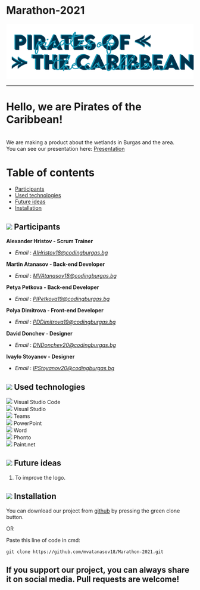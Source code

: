 # Marathon-2021


<img src= "logo/logoReadme.png" width="955">

---

# Hello, we are Pirates of the Caribbean!
<br>
We are making a product about the wetlands in Burgas and the area. <br>
You can see our presentation here:
<a href="Presentation and Documentation/Presentation.pptx" >Presentation</a>

# Table of contents
 
+ [Participants](#participants)
+ [Used technologies](#used-technologies)
+ [Future ideas](#future-ideas)
+ [Installation](#installation)
 

## <img src = "https://emojipedia-us.s3.dualstack.us-west-1.amazonaws.com/thumbs/120/whatsapp/273/water-wave_1f30a.png" width = "30"> Participants <a name = "participants"></a>

**Alexander Hristov - Scrum Trainer**
- *Email* : [*AIHristov18@codingburgas.bg*](mailto:AIHristov18@codingburgas.bg)

**Martin Atanasov - Back-end Developer**
- *Email* : [*MVAtanasov18@codingburgas.bg*](mailto:MVAtanasov18@codingburgas.bg)

**Petya Petkova - Back-end Developer**
- *Email* : [*PIPetkova19@codingburgas.bg*](mailto:PIPetkova19@codingburgas.bg)

**Polya Dimitrova - Front-end Developer**
- *Email* : [*PDDimitrova19@codingburgas.bg*](mailto:PDDimitrova19@codingburgas.bg)

**David Donchev - Designer**
- *Email* : [*DNDonchev20@codingburgas.bg*](mailto:DNDonchev20@codingburgas.bg)

**Ivaylo Stoyanov - Designer**
- *Email* : [*IPStoyanov20@codingburgas.bg*](mailto:IPStoyanov20@codingburgas.bg)

 

## <img src = "https://emojipedia-us.s3.dualstack.us-west-1.amazonaws.com/thumbs/120/whatsapp/273/water-wave_1f30a.png" width = "30"> Used technologies <a name = "used-technologies"></a>

 

<img src = "https://upload.wikimedia.org/wikipedia/commons/thumb/9/9a/Visual_Studio_Code_1.35_icon.svg/1024px-Visual_Studio_Code_1.35_icon.svg.png" width = "20"> Visual Studio Code <br>
<img src = "https://upload.wikimedia.org/wikipedia/commons/thumb/c/cd/Visual_Studio_2017_Logo.svg/1200px-Visual_Studio_2017_Logo.svg.png"  width = "20"> Visual Studio  <br>
<img src = "https://heliocentrix.co.uk/wp-content/uploads/2020/04/microsoft-teams-logo-png_480-480.png" width = "20"> Teams <br>
<img src = "https://brandslogos.com/wp-content/uploads/thumbs/microsoft-powerpoint-2013-logo-vector.svg" width ="20"> PowerPoint <br> 
<img src = "https://d1yjjnpx0p53s8.cloudfront.net/styles/logo-thumbnail/s3/072015/word_0.png?itok=YCX08sq9" width= "30"> Word <br>
<img src = "https://apps-for-pc.com/wp-content/uploads/2020/02/Phonto-For-PC.png" width= "20"> Phonto <br>
<img src = "https://cdn.iconscout.com/icon/free/png-256/paint-net-569195.png" width= "20"> Paint.net <br>

 

## <img src = "https://emojipedia-us.s3.dualstack.us-west-1.amazonaws.com/thumbs/120/whatsapp/273/water-wave_1f30a.png" width = "30"> Future ideas <a name = "future-ideas"></a>

 

1. To improve the logo. <br>

 

## <img src = "https://emojipedia-us.s3.dualstack.us-west-1.amazonaws.com/thumbs/120/whatsapp/273/water-wave_1f30a.png" width = "30"> Installation
<a name = "installation"></a>

You can download our project from [github](https://github.com/DHGrudov19/CyberFlame.git) by pressing the green clone button.

OR

Paste this line of code in cmd:
````
git clone https://github.com/mvatanasov18/Marathon-2021.git
````

## If you support our project, you can always share it on social media. Pull requests are welcome!